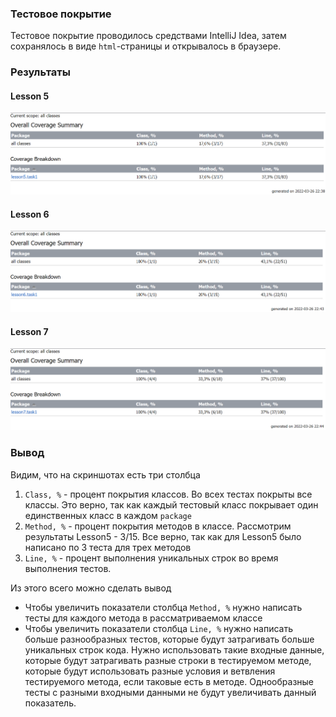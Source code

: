 ### Тестовое покрытие

Тестовое покрытие проводилось средствами IntelliJ Idea, затем сохранялось в виде `html`-страницы  и открывалось в браузере.

### Результаты

#### Lesson 5

![](./lesson5/screenshot.png)

#### Lesson 6

![](./lesson6/screenshot.png)

#### Lesson 7

![](./lesson7/screenshot.png)

### Вывод

Видим, что на скриншотах есть три столбца

1. `Class, %` - процент покрытия классов. Во всех тестах покрыты все классы. Это верно, так как каждый тестовый класс покрывает один единственных класс в каждом `package`
2. `Method, %` - процент покрытия методов в классе. Рассмотрим результаты Lesson5 - 3/15. Все верно, так как для Lesson5 было написано по 3 теста для трех методов
3. `Line, %` - процент выполнения уникальных строк во время выполнения тестов.

Из этого всего можно сделать вывод

- Чтобы увеличить показатели столбца `Method, %`  нужно написать тесты для каждого метода в рассматриваемом классе
- Чтобы увеличить показатели столбца `Line, %` нужно написать больше разнообразных тестов, которые будут затрагивать больше уникальных строк кода. Нужно использовать такие входные данные, которые будут затрагивать разные строки в тестируемом методе, которые будут использовать разные условия и ветвления тестируемого метода, если таковые есть в методе. Однообразные тесты с разными входными данными не будут увеличивать данный показатель.